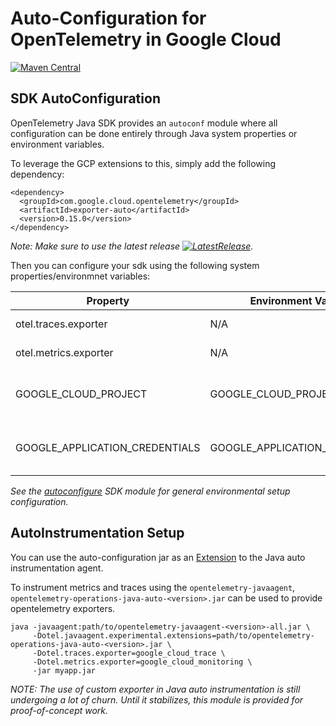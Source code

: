 # Auto-Configuration for OpenTelemetry in Google Cloud

[![Maven Central][maven-image]][maven-url]

## SDK AutoConfiguration

OpenTelemetry Java SDK provides an `autoconf` module where all configuration can be done entirely through Java system properties or environment variables.

To leverage the GCP extensions to this, simply add the following dependency:

```
<dependency>
  <groupId>com.google.cloud.opentelemetry</groupId>
  <artifactId>exporter-auto</artifactId>
  <version>0.15.0</version>
</dependency>
```

*Note: Make sure to use the latest release [![LatestRelease][maven-image]][maven-url].*

Then you can configure your sdk using the following system properties/environmnet variables:

| Property | Environment Variable | Value | Description |
| -------- | -------------------- | ----- | ----------- |
| otel.traces.exporter | N/A | google_cloud_trace | The exporter for traces. |
| otel.metrics.exporter | N/A | google_cloud_monitoring | The exporter for metrics. |
| GOOGLE_CLOUD_PROJECT | GOOGLE_CLOUD_PROJECT | autodiscovered | The project_id to report metrics/traces againt. |
| GOOGLE_APPLICATION_CREDENTIALS | GOOGLE_APPLICATION_CREDENTIALS | autodiscovered | Credentials to use when talking to GCP APIs. |

*See the [autoconfigure][autooconf] SDK module for general environmental setup configuration.*


## AutoInstrumentation Setup

You can use the auto-configuration jar as an [Extension][auto-extensions] to the Java auto instrumentation agent.

To instrument metrics and traces using the `opentelemetry-javaagent`, `opentelemetry-operations-java-auto-<version>.jar` can be used to provide opentelemetry exporters.

```
java -javaagent:path/to/opentelemetry-javaagent-<version>-all.jar \
     -Dotel.javaagent.experimental.extensions=path/to/opentelemetry-operations-java-auto-<version>.jar \
     -Dotel.traces.exporter=google_cloud_trace \
     -Dotel.metrics.exporter=google_cloud_monitoring \
     -jar myapp.jar
```


*NOTE: The use of custom exporter in Java auto instrumentation is still undergoing a lot of churn.  Until it stabilizes, this module is provided for proof-of-concept work.*

[autooconf]: https://github.com/open-telemetry/opentelemetry-java/tree/main/sdk-extensions/autoconfigure
[auto-extensions]: https://github.com/open-telemetry/opentelemetry-java-instrumentation/blob/main/examples/extension/README.md
[maven-image]: https://maven-badges.herokuapp.com/maven-central/com.google.cloud.opentelemetry/exporter-auto/badge.svg
[maven-url]: https://maven-badges.herokuapp.com/maven-central/com.google.cloud.opentelemetry/exporter-auto

